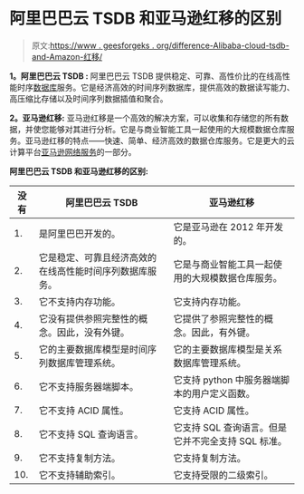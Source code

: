 # 阿里巴巴云 TSDB 和亚马逊红移的区别

> 原文:[https://www . geesforgeks . org/difference-Alibaba-cloud-tsdb-and-Amazon-红移/](https://www.geeksforgeeks.org/difference-between-alibaba-cloud-tsdb-and-amazon-redshift/)

**1。阿里巴巴云 TSDB :**
阿里巴巴云 TSDB 提供稳定、可靠、高性价比的在线高性能时序[数据库](https://www.geeksforgeeks.org/what-is-database/)服务。它是经济高效的时间序列数据库，提供高效的数据读写能力、高压缩比存储以及时间序列数据插值和聚合。

**2。亚马逊红移:**
亚马逊红移是一个高效的解决方案，可以收集和存储您的所有数据，并使您能够对其进行分析。它是与商业智能工具一起使用的大规模数据仓库服务。亚马逊红移的特点——快速、简单、经济高效的数据仓库服务。它是更大的云计算平台[亚马逊网络服务](https://www.geeksforgeeks.org/introduction-to-amazon-web-services/)的一部分。

**阿里巴巴云 TSDB 和亚马逊红移的区别:**

<center>

| 没有 | 阿里巴巴云 TSDB | 亚马逊红移 |
| --- | --- | --- |
| 1. | 是阿里巴巴开发的。 | 它是亚马逊在 2012 年开发的。 |
| 2. | 它是稳定、可靠且经济高效的在线高性能时间序列数据库服务。 | 它是与商业智能工具一起使用的大规模数据仓库服务。 |
| 3. | 它不支持内存功能。 | 它支持内存功能。 |
| 4. | 它没有提供参照完整性的概念。因此，没有外键。 | 它提供了参照完整性的概念。因此，有外键。 |
| 5. | 它的主要数据库模型是时间序列数据库管理系统。 | 它的主要数据库模型是关系数据库管理系统。 |
| 6. | 它不支持服务器端脚本。 | 它支持 python 中服务器端脚本的用户定义函数。 |
| 7. | 它不支持 ACID 属性。 | 它支持 ACID 属性。 |
| 8. | 它不支持 SQL 查询语言。 | 它支持 SQL 查询语言。但是它并不完全支持 SQL 标准。 |
| 9. | 它不支持复制方法。 | 它支持复制方法。 |
| 10. | 它不支持辅助索引。 | 它支持受限的二级索引。 |

</center>